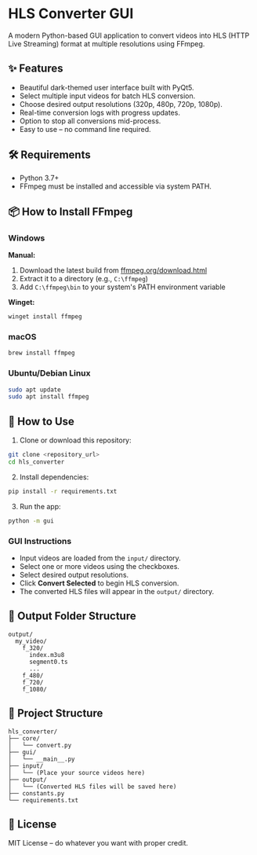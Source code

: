 # HLS Converter GUI

A modern Python-based GUI application to convert videos into HLS (HTTP Live Streaming) format at multiple resolutions using FFmpeg.

## ✨ Features

- Beautiful dark-themed user interface built with PyQt5.
- Select multiple input videos for batch HLS conversion.
- Choose desired output resolutions (320p, 480p, 720p, 1080p).
- Real-time conversion logs with progress updates.
- Option to stop all conversions mid-process.
- Easy to use – no command line required.

## 🛠 Requirements

- Python 3.7+
- FFmpeg must be installed and accessible via system PATH.

## 📦 How to Install FFmpeg

### Windows

**Manual:**
1. Download the latest build from [ffmpeg.org/download.html](https://ffmpeg.org/download.html)
2. Extract it to a directory (e.g., `C:\ffmpeg`)
3. Add `C:\ffmpeg\bin` to your system's PATH environment variable

**Winget:**
```bash
winget install ffmpeg
```

### macOS
```bash
brew install ffmpeg
```

### Ubuntu/Debian Linux
```bash
sudo apt update
sudo apt install ffmpeg
```

## 🚀 How to Use

1. Clone or download this repository:
```bash
git clone <repository_url>
cd hls_converter
```

2. Install dependencies:
```bash
pip install -r requirements.txt
```

3. Run the app:
```bash
python -m gui
```

### GUI Instructions

- Input videos are loaded from the `input/` directory.
- Select one or more videos using the checkboxes.
- Select desired output resolutions.
- Click **Convert Selected** to begin HLS conversion.
- The converted HLS files will appear in the `output/` directory.

## 📂 Output Folder Structure

```
output/
  my_video/
    f_320/
      index.m3u8
      segment0.ts
      ...
    f_480/
    f_720/
    f_1080/
```

## 📁 Project Structure

```
hls_converter/
├── core/
│   └── convert.py
├── gui/
│   └── __main__.py
├── input/
│   └── (Place your source videos here)
├── output/
│   └── (Converted HLS files will be saved here)
├── constants.py
└── requirements.txt
```

## 📃 License

MIT License – do whatever you want with proper credit.
